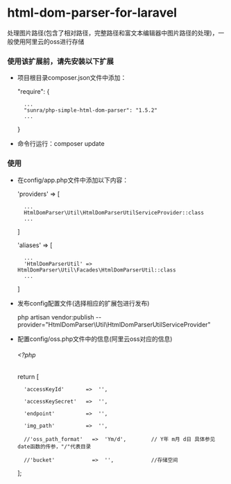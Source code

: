 # html-dom-parser-for-laravel
处理图片路径(包含了相对路径，完整路径和富文本编辑器中图片路径的处理)，一般使用阿里云的oss进行存储

### 使用该扩展前，请先安装以下扩展
- 项目根目录composer.json文件中添加：

    "require": {
    
        ...    
        "sunra/php-simple-html-dom-parser": "1.5.2"
        ...
    }

- 命令行运行：composer update

### 使用
- 在config/app.php文件中添加以下内容：

    'providers' => [
    
        ...
        HtmlDomParser\Util\HtmlDomParserUtilServiceProvider::class
        ...
    ]

    'aliases' => [
        
        ...
        'HtmlDomParserUtil' => HtmlDomParser\Util\Facades\HtmlDomParserUtil::class
        ...
    ]
    
- 发布config配置文件(选择相应的扩展包进行发布)

    php artisan vendor:publish --provider="HtmlDomParser\Util\HtmlDomParserUtilServiceProvider"

- 配置config/oss.php文件中的信息(阿里云oss对应的信息)

    ###### <?php
    
    return [
        
        'accessKeyId'       =>  '',
        
        'accessKeySecret'   =>  '',
        
        'endpoint'          =>  '',
        
        'img_path'          =>  '',
        
        //'oss_path_format'   =>  'Ym/d',        // Y年 m月 d日 具体参见date函数的传参，"/"代表目录
        
        //'bucket'            =>  '',            //存储空间
        
    ];
